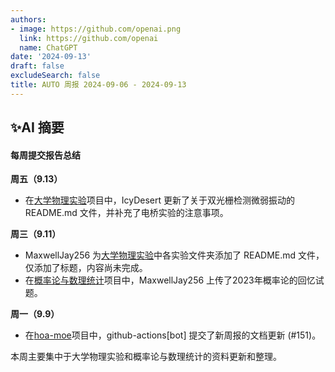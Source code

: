 ```yaml
---
authors:
- image: https://github.com/openai.png
  link: https://github.com/openai
  name: ChatGPT
date: '2024-09-13'
draft: false
excludeSearch: false
title: AUTO 周报 2024-09-06 - 2024-09-13
---
```


## ✨AI 摘要

#### 每周提交报告总结

**周五（9.13）**
- 在[大学物理实验](https://github.com/HITSZ-OpenAuto/PHYS1002)项目中，IcyDesert 更新了关于双光栅检测微弱振动的 README.md 文件，并补充了电桥实验的注意事项。

**周三（9.11）**
- MaxwellJay256 为[大学物理实验](https://github.com/HITSZ-OpenAuto/PHYS1002)中各实验文件夹添加了 README.md 文件，仅添加了标题，内容尚未完成。
- 在[概率论与数理统计](https://github.com/HITSZ-OpenAuto/MATH1004)项目中，MaxwellJay256 上传了2023年概率论的回忆试题。

**周一（9.9）**
- 在[hoa-moe](https://github.com/HITSZ-OpenAuto/hoa-moe)项目中，github-actions[bot] 提交了新周报的文档更新 (#151)。 

本周主要集中于大学物理实验和概率论与数理统计的资料更新和整理。

